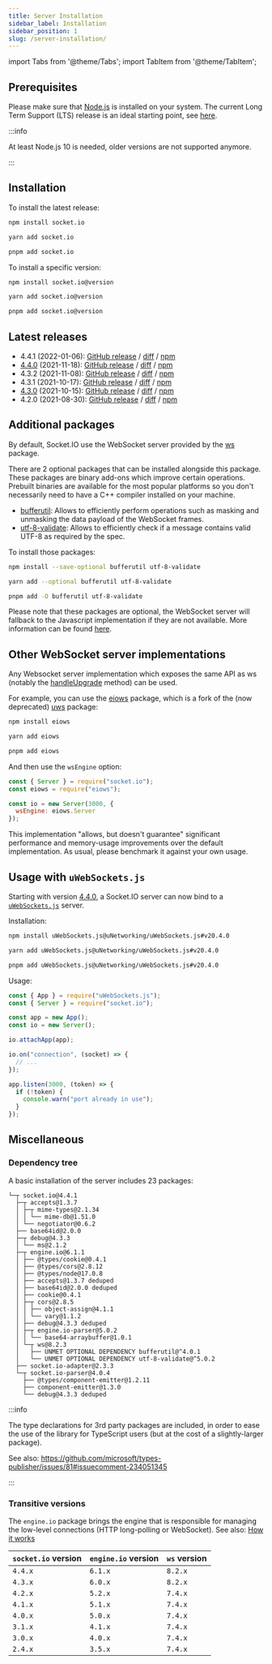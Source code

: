 ```yaml
---
title: Server Installation
sidebar_label: Installation
sidebar_position: 1
slug: /server-installation/
---
```


import Tabs from '@theme/Tabs';
import TabItem from '@theme/TabItem';

## Prerequisites

Please make sure that [Node.js](https://nodejs.org/en/) is installed on your system. The current Long Term Support (LTS) release is an ideal starting point, see [here](https://github.com/nodejs/Release#release-schedule).

:::info

At least Node.js 10 is needed, older versions are not supported anymore.

:::

## Installation

To install the latest release:

<Tabs groupId="pm">
  <TabItem value="npm" label="NPM" default>

```sh
npm install socket.io
```

  </TabItem>
  <TabItem value="yarn" label="Yarn">

```sh
yarn add socket.io
```

  </TabItem>
  <TabItem value="pnpm" label="pnpm">

```sh
pnpm add socket.io
```

  </TabItem>
</Tabs>

To install a specific version:

<Tabs groupId="pm">
  <TabItem value="npm" label="NPM" default>

```sh
npm install socket.io@version
```

  </TabItem>
  <TabItem value="yarn" label="Yarn">

```sh
yarn add socket.io@version
```

  </TabItem>
  <TabItem value="pnpm" label="pnpm">

```sh
pnpm add socket.io@version
```

  </TabItem>
</Tabs>

## Latest releases

- 4.4.1 (2022-01-06): [GitHub release](https://github.com/socketio/socket.io/releases/tag/4.4.1) / [diff](https://github.com/socketio/socket.io/compare/4.4.0...4.4.1) / [npm](https://www.npmjs.com/package/socket.io/v/4.4.1)
- [4.4.0](/blog/socket-io-4-4-0/) (2021-11-18): [GitHub release](https://github.com/socketio/socket.io/releases/tag/4.4.0) / [diff](https://github.com/socketio/socket.io/compare/4.3.2...4.4.0) / [npm](https://www.npmjs.com/package/socket.io/v/4.4.0)
- 4.3.2 (2021-11-08): [GitHub release](https://github.com/socketio/socket.io/releases/tag/4.3.2) / [diff](https://github.com/socketio/socket.io/compare/4.3.1...4.3.2) / [npm](https://www.npmjs.com/package/socket.io/v/4.3.2)
- 4.3.1 (2021-10-17): [GitHub release](https://github.com/socketio/socket.io/releases/tag/4.3.1) / [diff](https://github.com/socketio/socket.io/compare/4.3.0...4.3.1) / [npm](https://www.npmjs.com/package/socket.io/v/4.3.1)
- [4.3.0](/blog/socket-io-4-3-0/) (2021-10-15): [GitHub release](https://github.com/socketio/socket.io/releases/tag/4.3.0) / [diff](https://github.com/socketio/socket.io/compare/4.2.0...4.3.0) / [npm](https://www.npmjs.com/package/socket.io/v/4.3.0)
- 4.2.0 (2021-08-30): [GitHub release](https://github.com/socketio/socket.io/releases/tag/4.2.0) / [diff](https://github.com/socketio/socket.io/compare/4.1.3...4.2.0) / [npm](https://www.npmjs.com/package/socket.io/v/4.2.0)

## Additional packages

By default, Socket.IO use the WebSocket server provided by the [ws](https://www.npmjs.com/package/ws) package.

There are 2 optional packages that can be installed alongside this package. These packages are binary add-ons which improve certain operations. Prebuilt binaries are available for the most popular platforms so you don't necessarily need to have a C++ compiler installed on your machine.

- [bufferutil](https://www.npmjs.com/package/bufferutil): Allows to efficiently perform operations such as masking and unmasking the data payload of the WebSocket frames.
- [utf-8-validate](https://www.npmjs.com/package/utf-8-validate): Allows to efficiently check if a message contains valid UTF-8 as required by the spec.

To install those packages:

<Tabs groupId="pm">
  <TabItem value="npm" label="NPM" default>

```sh
npm install --save-optional bufferutil utf-8-validate
```

  </TabItem>
  <TabItem value="yarn" label="Yarn">

```sh
yarn add --optional bufferutil utf-8-validate
```

  </TabItem>
  <TabItem value="pnpm" label="pnpm">

```sh
pnpm add -O bufferutil utf-8-validate
```

  </TabItem>
</Tabs>

Please note that these packages are optional, the WebSocket server will fallback to the Javascript implementation if they are not available. More information can be found [here](https://github.com/websockets/ws/#opt-in-for-performance-and-spec-compliance).

## Other WebSocket server implementations

Any Websocket server implementation which exposes the same API as ws (notably the [handleUpgrade](https://github.com/websockets/ws/blob/master/doc/ws.md#serverhandleupgraderequest-socket-head-callback) method) can be used.

For example, you can use the [eiows](https://www.npmjs.com/package/eiows) package, which is a fork of the (now deprecated) [uws](https://www.npmjs.com/package/uws) package:

<Tabs groupId="pm">
  <TabItem value="npm" label="NPM" default>

```sh
npm install eiows
```

  </TabItem>
  <TabItem value="yarn" label="Yarn">

```sh
yarn add eiows
```

  </TabItem>
  <TabItem value="pnpm" label="pnpm">

```sh
pnpm add eiows
```

  </TabItem>
</Tabs>

And then use the `wsEngine` option:

```js
const { Server } = require("socket.io");
const eiows = require("eiows");

const io = new Server(3000, {
  wsEngine: eiows.Server
});
```

This implementation "allows, but doesn't guarantee" significant performance and memory-usage improvements over the default implementation. As usual, please benchmark it against your own usage.

## Usage with `uWebSockets.js`

Starting with version [4.4.0](/blog/socket-io-4-4-0/), a Socket.IO server can now bind to a [`uWebSockets.js`](https://github.com/uNetworking/uWebSockets.js) server.

Installation:

<Tabs groupId="pm">
  <TabItem value="npm" label="NPM" default>

```sh
npm install uWebSockets.js@uNetworking/uWebSockets.js#v20.4.0
```

  </TabItem>
  <TabItem value="yarn" label="Yarn">

```sh
yarn add uWebSockets.js@uNetworking/uWebSockets.js#v20.4.0
```

  </TabItem>
  <TabItem value="pnpm" label="pnpm">

```sh
pnpm add uWebSockets.js@uNetworking/uWebSockets.js#v20.4.0
```

  </TabItem>
</Tabs>

Usage:

```js
const { App } = require("uWebSockets.js");
const { Server } = require("socket.io");

const app = new App();
const io = new Server();

io.attachApp(app);

io.on("connection", (socket) => {
  // ...
});

app.listen(3000, (token) => {
  if (!token) {
    console.warn("port already in use");
  }
});
```

## Miscellaneous

### Dependency tree

A basic installation of the server includes 23 packages:

```
└─┬ socket.io@4.4.1
  ├─┬ accepts@1.3.7
  │ ├─┬ mime-types@2.1.34
  │ │ └── mime-db@1.51.0
  │ └── negotiator@0.6.2
  ├── base64id@2.0.0
  ├─┬ debug@4.3.3
  │ └── ms@2.1.2
  ├─┬ engine.io@6.1.1
  │ ├── @types/cookie@0.4.1
  │ ├── @types/cors@2.8.12
  │ ├── @types/node@17.0.8
  │ ├── accepts@1.3.7 deduped
  │ ├── base64id@2.0.0 deduped
  │ ├── cookie@0.4.1
  │ ├─┬ cors@2.8.5
  │ │ ├── object-assign@4.1.1
  │ │ └── vary@1.1.2
  │ ├── debug@4.3.3 deduped
  │ ├─┬ engine.io-parser@5.0.2
  │ │ └── base64-arraybuffer@1.0.1
  │ └─┬ ws@8.2.3
  │   ├── UNMET OPTIONAL DEPENDENCY bufferutil@^4.0.1
  │   └── UNMET OPTIONAL DEPENDENCY utf-8-validate@^5.0.2
  ├── socket.io-adapter@2.3.3
  └─┬ socket.io-parser@4.0.4
    ├── @types/component-emitter@1.2.11
    ├── component-emitter@1.3.0
    └── debug@4.3.3 deduped
```

:::info

The type declarations for 3rd party packages are included, in order to ease the use of the library for TypeScript users (but at the cost of a slightly-larger package). 

See also: https://github.com/microsoft/types-publisher/issues/81#issuecomment-234051345

:::


### Transitive versions

The `engine.io` package brings the engine that is responsible for managing the low-level connections (HTTP long-polling or WebSocket).  See also: [How it works](../01-Documentation/how-it-works.md)

| `socket.io` version | `engine.io` version | `ws` version |
|---------------------|---------------------|--------------|
| `4.4.x`             | `6.1.x`             | `8.2.x`      |
| `4.3.x`             | `6.0.x`             | `8.2.x`      |
| `4.2.x`             | `5.2.x`             | `7.4.x`      |
| `4.1.x`             | `5.1.x`             | `7.4.x`      |
| `4.0.x`             | `5.0.x`             | `7.4.x`      |
| `3.1.x`             | `4.1.x`             | `7.4.x`      |
| `3.0.x`             | `4.0.x`             | `7.4.x`      |
| `2.4.x`             | `3.5.x`             | `7.4.x`      |
